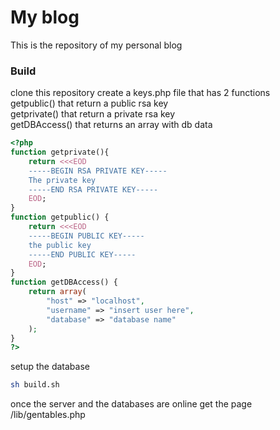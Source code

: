# My blog
This is the repository of my personal blog  

### Build
clone this repository
create a keys.php file that has 2 functions  
getpublic() that return a public rsa key  
getprivate() that return a private rsa key  
getDBAccess() that returns an array with db data  
```php
<?php
function getprivate(){
    return <<<EOD
    -----BEGIN RSA PRIVATE KEY-----
    The private key
    -----END RSA PRIVATE KEY-----
    EOD;
} 
function getpublic() {
    return <<<EOD
    -----BEGIN PUBLIC KEY-----
    the public key
    -----END PUBLIC KEY-----
    EOD;
}
function getDBAccess() {
    return array(
        "host" => "localhost",
        "username" => "insert user here",
        "database" => "database name"
    );
}
?>
```
setup the database  

```sh
sh build.sh
```

once the server and the databases are online get the page /lib/gentables.php